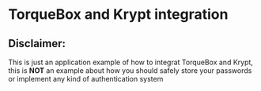 # TorqueBox and Krypt integration

## Disclaimer:

This is just an application example of how to integrat TorqueBox and Krypt, this is **NOT** an example about how you should safely store your passwords or implement any kind of authentication system
